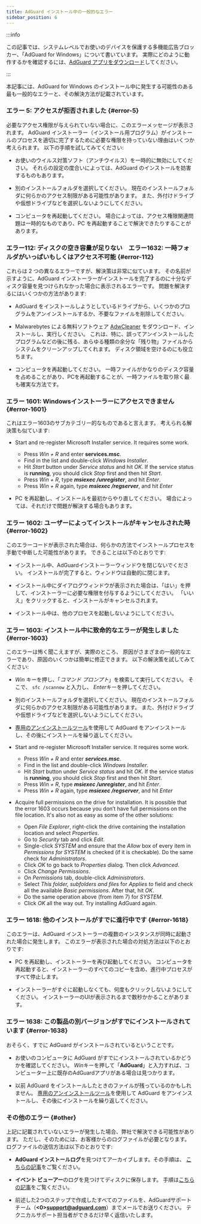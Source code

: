 ```yaml
---
title: AdGuard インストール中の一般的なエラー
sidebar_position: 6
---
```


:::info

この記事では、システムレベルでお使いのデバイスを保護する多機能広告ブロッカー、「AdGuard for Windows」について書いています。 実際にどのように動作するかを確認するには、[AdGuard アプリをダウンロード](https://agrd.io/download-kb-adblock)してください。

:::

本記事には、AdGuard for Windows のインストール中に発生する可能性のある最も一般的なエラーと、その解決方法が記載されています。

### エラー 5: アクセスが拒否されました {#error-5}

必要なアクセス権限が与えられていない場合に、このエラーメッセージが表示されます。 AdGuard インストーラー（インストール用プログラム）がインストールのプロセスを適切に完了するために必要な権限を持っていない理由はいくつか考えられます。 以下の手順を試してみてください:

- お使いのウイルス対策ソフト（アンチウイルス）を一時的に無効にしてください。 それらの設定の度合いによっては、AdGuard のインストールを妨害するものもあります。

- 別のインストールフォルダを選択してください。 現在のインストールフォルダに何らかのアクセス制限がある可能性があります。 また、外付けドライブや仮想ドライブなどを選択しないようにしてください。

- コンピュータを再起動してください。 場合によっては、アクセス権限関連問題は一時的なものであり、PC を再起動することで解決できたりすることがあります。

### エラー112: ディスクの空き容量が足りない　エラー1632: 一時フォルダがいっぱいもしくはアクセス不可能 {#error-112}

これらは 2 つの異なるエラーですが、解決策は非常に似ています。 その名前が示すように、AdGuard インストーラーがインストールを完了するのに十分なディスク容量を見つけられなかった場合に表示されるエラーです。 問題を解決するにはいくつかの方法があります:

- AdGuard をインストールしようとしているドライブから、いくつかのプログラムをアンインストールするか、不要なファイルを削除してください。

- Malwarebytes による無料ソフトウェア [AdwCleaner](http://www.bleepingcomputer.com/download/adwcleaner/) をダウンロード、インストールし、実行しください。 これは、特に、誤ってアンインストールしたプログラムなどの後に残る、あらゆる種類の余分な「残り物」ファイルからシステムをクリーンアップしてくれます。 ディスク領域を空けるのにも役立ちます。

- コンピュータを再起動してください。 一時ファイルがかなりのディスク容量を占めることがあり、PCを再起動することが、一時ファイルを取り除く最も確実な方法です。

### エラー 1601: Windowsインストーラーにアクセスできません {#error-1601}

これはエラー1603のサブカテゴリー的なものであると言えます。 考えられる解決策も似ています:

- Start and re-register Microsoft Installer service. It requires some work.

    - Press *Win + R* and enter **services.msc**.
    - Find in the list and double-click *Windows Installer*.
    - Hit *Start* button under *Service status* and hit *OK*. If the service status is **running**, you should click *Stop* first and then hit *Start*.
    - Press *Win + R*, type ***msiexec /unregister***, and hit *Enter*.
    - Press *Win + R* again, type ***msiexec /regserver***, and hit *Enter*

- PC を再起動し、インストールを最初からやり直してください。 場合によっては、それだけで問題が解決する場合もあります。

### エラー 1602: ユーザーによってインストールがキャンセルされた時 {#error-1602}

このエラーコードが表示された場合は、何らかの方法でインストールプロセスを手動で中断した可能性があります。 できることは以下のとおりです:

- インストール中、AdGuardインストーラーウィンドウを閉じないでください。 インストールが完了すると、ウィンドウは自動的に閉じます。

- インストール中にダイアログウィンドウが表示された場合は、「はい」を押して、インストーラーに必要な権限を付与するようにしてください。 「いいえ」をクリックすると、インストールがキャンセルされます。

- インストール中は、他のプロセスを起動しないようにしてください。

### エラー 1603: インストール中に致命的なエラーが発生しました {#error-1603}

このエラーは怖く聞こえますが、実際のところ、 原因がさまざまの一般的なエラーであり、原因のいくつかは簡単に修正できます。 以下の解決策を試してみてください:

- *Win* キーを押し、「*コマンド プロンプト*」を検索して実行してください。 そこで、 `sfc /scannow` と入力し、 *Enter*キーを押してください。

- 別のインストールフォルダを選択してください。 現在のインストールフォルダに何らかのアクセス制限がある可能性があります。 また、外付けドライブや仮想ドライブなどを選択しないようにしてください。

- [専用のアンインストールツール](../../installation#advanced)を使用して AdGuard をアンインストールし、その後にインストールを繰り返してください。

- Start and re-register Microsoft Installer service. It requires some work.

    - Press *Win + R* and enter ***services.msc***.
    - Find in the list and double-click *Windows Installer*.
    - Hit *Start* button under *Service status* and hit *OK*. If the service status is **running**, you should click *Stop* first and then hit *Start*.
    - Press *Win + R*, type ***msiexec /unregister***, and hit *Enter*.
    - Press *Win + R* again, type ***msiexec /regserver***, and hit *Enter*

- Acquire full permissions on the drive for installation. It is possible that the error 1603 occurs because you don’t have full permissions on the file location. It's also not as easy as some of the other solutions:

    - Open *File Explorer*, right-click the drive containing the installation location and select *Properties*.
    - Go to *Security* tab and click *Edit*.
    - Single-click *SYSTEM* and ensure that the *Allow* box of every item in *Permissions for SYSTEM* is checked (if it is checkable). Do the same check for *Administrators*.
    - Click *OK* to go back to *Properties* dialog. Then click *Advanced*.
    - Click *Change Permissions*.
    - On *Permissions* tab, double-click *Administrators*.
    - Select *This folder, subfolders and files* for *Applies to* field and check all the available *Basic permissions*. After that, hit *OK*.
    - Do the same operation above (from item 7) for *SYSTEM*.
    - Click *OK* all the way out. Try installing AdGuard again.

### エラー 1618: 他のインストールがすでに進行中です {#error-1618}

このエラーは、AdGuard インストーラーの複数のインスタンスが同時に起動された場合に発生します。 このエラーが表示された場合の対処方法は以下のとおりです:

- PC を再起動し、インストーラーを再び起動してください。 コンピュータを再起動すると、インストーラーのすべてのコピーを含め、進行中プロセスがすべて停止します。

- インストーラーがすぐに起動しなくても、何度もクリックしないようにしてください。 インストーラーのUIが表示されるまで数秒かかることがあります。

### エラー 1638: この製品の別バージョンがすでにインストールされています {#error-1638}

おそらく、すでに AdGuard がインストールされているということです。

- お使いのコンピュータに AdGuard がすでにインストールされているかどうかを確認してください。 *Win*キーを押して「**AdGuard**」と入力すれば、コンピューター上に既存のAdGuardアプリがある場合は見つかります。

- 以前 AdGuard をインストールしたときのファイルが残っているのかもしれません。 [専用のアンインストールツール](../../installation#advanced)を使用して AdGuard をアンインストールし、その後にインストールを繰り返してください。

### その他のエラー {#other}

上記に記載されていないエラーが発生した場合、弊社で解決できる可能性があります。 ただし、そのためには、お客様からのログファイルが必要となります。 ログファイルの送信方法は以下のとおりです:

- **AdGuard インストールログ**を見つけてアーカイブします。その手順は、 [こちらの記事](../installation-logs)をご覧ください。

- **イベント ビューアー**のログを見つけてディスクに保存します。 手順は[こちらの記事](../system-logs)をご覧ください。

- 前述した2つのステップで作成したすべてのファイルを、AdGuardサポートチーム（**<0>support@adguard.com**）までメールでお送りください。 テクニカルサポート担当者ができるだけ早く返信いたします。
